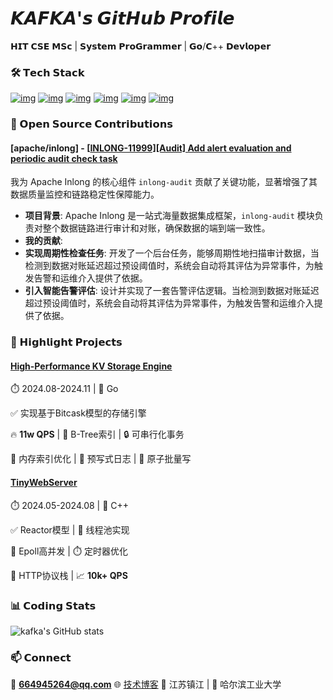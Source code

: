 # 𝙆𝘼𝙁𝙆𝘼'𝙨 𝙂𝙞𝙩𝙃𝙪𝙗 𝙋𝙧𝙤𝙛𝙞𝙡𝙚

𝗛𝗜𝗧 𝗖𝗦𝗘 𝗠𝗦𝗰 | 𝗦𝘆𝘀𝘁𝗲𝗺 𝗣𝗿𝗼𝗚𝗿𝗮𝗺𝗺𝗲𝗿 | 𝗚𝗼/𝗖++ 𝗗𝗲𝘃𝗹𝗼𝗽𝗲𝗿

### 🛠️ 𝗧𝗲𝗰𝗵 𝗦𝘁𝗮𝗰𝗸

[![img](https://camo.githubusercontent.com/aa4a8e0f0e37bade51e976a2456b0b5d1ca5f6b1666230bbb4daf79843fe18ff/68747470733a2f2f696d672e736869656c64732e696f2f62616467652f476f2d3030414444383f7374796c653d666f722d7468652d6261646765266c6f676f3d676f266c6f676f436f6c6f723d7768697465)](https://camo.githubusercontent.com/aa4a8e0f0e37bade51e976a2456b0b5d1ca5f6b1666230bbb4daf79843fe18ff/68747470733a2f2f696d672e736869656c64732e696f2f62616467652f476f2d3030414444383f7374796c653d666f722d7468652d6261646765266c6f676f3d676f266c6f676f436f6c6f723d7768697465) [![img](https://camo.githubusercontent.com/51368bd0e1fb2f8678ab567ff32db8d583b1afbd18a8351e795ba7afd0a92a9d/68747470733a2f2f696d672e736869656c64732e696f2f62616467652f432b2b2d3030353939433f7374796c653d666f722d7468652d6261646765266c6f676f3d63253242253242266c6f676f436f6c6f723d7768697465)](https://camo.githubusercontent.com/51368bd0e1fb2f8678ab567ff32db8d583b1afbd18a8351e795ba7afd0a92a9d/68747470733a2f2f696d672e736869656c64732e696f2f62616467652f432b2b2d3030353939433f7374796c653d666f722d7468652d6261646765266c6f676f3d63253242253242266c6f676f436f6c6f723d7768697465) [![img](https://camo.githubusercontent.com/b9326effec4bc941d648d79b2e24ed7c708122671d2540c3277596dc52d640f2/68747470733a2f2f696d672e736869656c64732e696f2f62616467652f4c696e75782d4643433632343f7374796c653d666f722d7468652d6261646765266c6f676f3d6c696e7578266c6f676f436f6c6f723d626c61636b)](https://camo.githubusercontent.com/b9326effec4bc941d648d79b2e24ed7c708122671d2540c3277596dc52d640f2/68747470733a2f2f696d672e736869656c64732e696f2f62616467652f4c696e75782d4643433632343f7374796c653d666f722d7468652d6261646765266c6f676f3d6c696e7578266c6f676f436f6c6f723d626c61636b) [![img](https://camo.githubusercontent.com/0e7b526d88d84770a3a40f05841e2f550d835c9de6ac4f65a5227cd9e64beefb/68747470733a2f2f696d672e736869656c64732e696f2f62616467652f4d7953514c2d3434373941313f7374796c653d666f722d7468652d6261646765266c6f676f3d6d7973716c266c6f676f436f6c6f723d7768697465)](https://camo.githubusercontent.com/0e7b526d88d84770a3a40f05841e2f550d835c9de6ac4f65a5227cd9e64beefb/68747470733a2f2f696d672e736869656c64732e696f2f62616467652f4d7953514c2d3434373941313f7374796c653d666f722d7468652d6261646765266c6f676f3d6d7973716c266c6f676f436f6c6f723d7768697465) [![img](https://camo.githubusercontent.com/c04bf776f4585a9abf246a25bb8a98375f56bcce8ca144ec266a9c13010f3e33/68747470733a2f2f696d672e736869656c64732e696f2f62616467652f52656469732d4443333832443f7374796c653d666f722d7468652d6261646765266c6f676f3d7265646973266c6f676f436f6c6f723d7768697465)](https://camo.githubusercontent.com/c04bf776f4585a9abf246a25bb8a98375f56bcce8ca144ec266a9c13010f3e33/68747470733a2f2f696d672e736869656c64732e696f2f62616467652f52656469732d4443333832443f7374796c653d666f722d7468652d6261646765266c6f676f3d7265646973266c6f676f436f6c6f723d7768697465) [![img](https://camo.githubusercontent.com/a07c81a42a1faf3e6c3eef1c6885877f25d77580c8130d8eb646da7cff5280e8/68747470733a2f2f696d672e736869656c64732e696f2f62616467652f5368656c6c2d3445414132353f7374796c653d666f722d7468652d6261646765266c6f676f3d676e752d62617368266c6f676f436f6c6f723d7768697465)](https://camo.githubusercontent.com/a07c81a42a1faf3e6c3eef1c6885877f25d77580c8130d8eb646da7cff5280e8/68747470733a2f2f696d672e736869656c64732e696f2f62616467652f5368656c6c2d3445414132353f7374796c653d666f722d7468652d6261646765266c6f676f3d676e752d62617368266c6f676f436f6c6f723d7768697465)

### 🌟 𝗢𝗽𝗲𝗻 𝗦𝗼𝘂𝗿𝗰𝗲 𝗖𝗼𝗻𝘁𝗿𝗶𝗯𝘂𝘁𝗶𝗼𝗻𝘀

#### **[apache/inlong]** - [[INLONG-11999\][Audit] Add alert evaluation and periodic audit check task](https://www.google.com/search?q=https://github.com/apache/inlong/commit/9411dc101a1e0413045237b67946221c50d4f107)

我为 Apache Inlong 的核心组件 `inlong-audit` 贡献了关键功能，显著增强了其数据质量监控和链路稳定性保障能力。

- **项目背景**: Apache Inlong 是一站式海量数据集成框架，`inlong-audit` 模块负责对整个数据链路进行审计和对账，确保数据的端到端一致性。
- **我的贡献**:
- **实现周期性检查任务**: 开发了一个后台任务，能够周期性地扫描审计数据，当检测到数据对账延迟超过预设阈值时，系统会自动将其评估为异常事件，为触发告警和运维介入提供了依据。
- **引入智能告警评估**: 设计并实现了一套告警评估逻辑。当检测到数据对账延迟超过预设阈值时，系统会自动将其评估为异常事件，为触发告警和运维介入提供了依据。

### 🚀 𝗛𝗶𝗴𝗵𝗹𝗶𝗴𝗵𝘁 𝗣𝗿𝗼𝗷𝗲𝗰𝘁𝘀

#### [High-Performance KV Storage Engine](https://p3rblog.vercel.app/blog)

⏱️ 2024.08-2024.11 | 🦾 Go

✅ 实现基于Bitcask模型的存储引擎

🔥 **11w QPS** | 🧠 B-Tree索引 | 🔒 可串行化事务

📌 内存索引优化 | 📂 预写式日志 | 🧩 原子批量写

#### [TinyWebServer](https://p3rblog.vercel.app/blog)

⏱️ 2024.05-2024.08 | 🐧 C++

✅ Reactor模型 | 🧵 线程池实现

📡 Epoll高并发 | ⏱️ 定时器优化

🔌 HTTP协议栈 | 📈 **10k+ QPS**

### 📊 𝗖𝗼𝗱𝗶𝗻𝗴 𝗦𝘁𝗮𝘁𝘀

![kafka's GitHub stats](https://camo.githubusercontent.com/01e5cbe11e79a6e02b9783ef382ff579873d5ba974d7a877013997e3a5c019e6/68747470733a2f2f6769746875622d726561646d652d73746174732e76657263656c2e6170702f6170693f757365726e616d653d5a68656e79756550616e2673686f775f69636f6e733d74727565267468656d653d7261646963616c)

### 📫 𝗖𝗼𝗻𝗻𝗲𝗰𝘁
📧 **664945264@qq.com** 🌐 [技术博客](https://p3rblog.vercel.app)
📍 江苏镇江 | 🏫 哈尔滨工业大学
